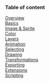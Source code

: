 ### Table of content

[Overview](overview.md) <br/>
[Basics](basics.md) <br/>
[Image & Sprite](sprite.md) <br/>
[Color](color.md) <br/>
[Layers](layers.md) <br/>
[Animation](animation.md) <br/>
[Selecting](selecting.md) <br/>
[Drawing](drawing.md) <br/>
[Transformations](transformations.md) <br/>
[Exporting](exporting.md) <br/>
[Extensions](extensions.md) <br/>
[Scripting](scripting.md)

